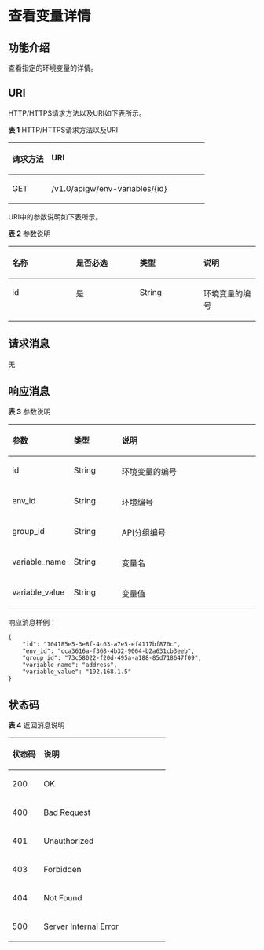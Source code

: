 # 查看变量详情<a name="apig-zh-api-180713060"></a>

## 功能介绍<a name="section33434708"></a>

查看指定的环境变量的详情。

## URI<a name="section32476923"></a>

HTTP/HTTPS请求方法以及URI如下表所示。

**表 1**  HTTP/HTTPS请求方法以及URI

<a name="table33084576"></a>
<table><thead align="left"><tr id="row45012170"><th class="cellrowborder" valign="top" width="20%" id="mcps1.2.3.1.1"><p id="p22107169"><a name="p22107169"></a><a name="p22107169"></a>请求方法</p>
</th>
<th class="cellrowborder" valign="top" width="80%" id="mcps1.2.3.1.2"><p id="p45850293"><a name="p45850293"></a><a name="p45850293"></a>URI</p>
</th>
</tr>
</thead>
<tbody><tr id="row22886253"><td class="cellrowborder" valign="top" width="20%" headers="mcps1.2.3.1.1 "><p id="p41847218"><a name="p41847218"></a><a name="p41847218"></a>GET</p>
</td>
<td class="cellrowborder" valign="top" width="80%" headers="mcps1.2.3.1.2 "><p id="p34181483"><a name="p34181483"></a><a name="p34181483"></a>/v1.0/apigw/env-variables/{id}</p>
</td>
</tr>
</tbody>
</table>

URI中的参数说明如下表所示。

**表 2**  参数说明

<a name="table17236737"></a>
<table><thead align="left"><tr id="row19987860"><th class="cellrowborder" valign="top" width="25.772577257725775%" id="mcps1.2.5.1.1"><p id="p8403984"><a name="p8403984"></a><a name="p8403984"></a>名称</p>
</th>
<th class="cellrowborder" valign="top" width="25.772577257725775%" id="mcps1.2.5.1.2"><p id="p9634137"><a name="p9634137"></a><a name="p9634137"></a>是否必选</p>
</th>
<th class="cellrowborder" valign="top" width="25.772577257725775%" id="mcps1.2.5.1.3"><p id="p42167638"><a name="p42167638"></a><a name="p42167638"></a>类型</p>
</th>
<th class="cellrowborder" valign="top" width="22.682268226822686%" id="mcps1.2.5.1.4"><p id="p60135536"><a name="p60135536"></a><a name="p60135536"></a>说明</p>
</th>
</tr>
</thead>
<tbody><tr id="row39140238"><td class="cellrowborder" valign="top" width="25.772577257725775%" headers="mcps1.2.5.1.1 "><p id="p16242713"><a name="p16242713"></a><a name="p16242713"></a>id</p>
</td>
<td class="cellrowborder" valign="top" width="25.772577257725775%" headers="mcps1.2.5.1.2 "><p id="p40591352"><a name="p40591352"></a><a name="p40591352"></a>是</p>
</td>
<td class="cellrowborder" valign="top" width="25.772577257725775%" headers="mcps1.2.5.1.3 "><p id="p66674068"><a name="p66674068"></a><a name="p66674068"></a>String</p>
</td>
<td class="cellrowborder" valign="top" width="22.682268226822686%" headers="mcps1.2.5.1.4 "><p id="p31890388"><a name="p31890388"></a><a name="p31890388"></a>环境变量的编号</p>
</td>
</tr>
</tbody>
</table>

## 请求消息<a name="section23856851"></a>

无

## 响应消息<a name="section53356774"></a>

**表 3**  参数说明

<a name="table36414545"></a>
<table><thead align="left"><tr id="row62584417"><th class="cellrowborder" valign="top" width="20%" id="mcps1.2.4.1.1"><p id="p36173016"><a name="p36173016"></a><a name="p36173016"></a>参数</p>
</th>
<th class="cellrowborder" valign="top" width="20%" id="mcps1.2.4.1.2"><p id="p44333175"><a name="p44333175"></a><a name="p44333175"></a>类型</p>
</th>
<th class="cellrowborder" valign="top" width="60%" id="mcps1.2.4.1.3"><p id="p34217447"><a name="p34217447"></a><a name="p34217447"></a>说明</p>
</th>
</tr>
</thead>
<tbody><tr id="row20149840"><td class="cellrowborder" valign="top" width="20%" headers="mcps1.2.4.1.1 "><p id="p21524313"><a name="p21524313"></a><a name="p21524313"></a>id</p>
</td>
<td class="cellrowborder" valign="top" width="20%" headers="mcps1.2.4.1.2 "><p id="p65747754"><a name="p65747754"></a><a name="p65747754"></a>String</p>
</td>
<td class="cellrowborder" valign="top" width="60%" headers="mcps1.2.4.1.3 "><p id="p23967852"><a name="p23967852"></a><a name="p23967852"></a>环境变量的编号</p>
</td>
</tr>
<tr id="row14384078"><td class="cellrowborder" valign="top" width="20%" headers="mcps1.2.4.1.1 "><p id="p24259708"><a name="p24259708"></a><a name="p24259708"></a>env_id</p>
</td>
<td class="cellrowborder" valign="top" width="20%" headers="mcps1.2.4.1.2 "><p id="p18879342"><a name="p18879342"></a><a name="p18879342"></a>String</p>
</td>
<td class="cellrowborder" valign="top" width="60%" headers="mcps1.2.4.1.3 "><p id="p52831757"><a name="p52831757"></a><a name="p52831757"></a>环境编号</p>
</td>
</tr>
<tr id="row5723768"><td class="cellrowborder" valign="top" width="20%" headers="mcps1.2.4.1.1 "><p id="p60972101"><a name="p60972101"></a><a name="p60972101"></a>group_id</p>
</td>
<td class="cellrowborder" valign="top" width="20%" headers="mcps1.2.4.1.2 "><p id="p39793138"><a name="p39793138"></a><a name="p39793138"></a>String</p>
</td>
<td class="cellrowborder" valign="top" width="60%" headers="mcps1.2.4.1.3 "><p id="p2018727"><a name="p2018727"></a><a name="p2018727"></a>API分组编号</p>
</td>
</tr>
<tr id="row18168549"><td class="cellrowborder" valign="top" width="20%" headers="mcps1.2.4.1.1 "><p id="p62366330"><a name="p62366330"></a><a name="p62366330"></a>variable_name</p>
</td>
<td class="cellrowborder" valign="top" width="20%" headers="mcps1.2.4.1.2 "><p id="p18507947"><a name="p18507947"></a><a name="p18507947"></a>String</p>
</td>
<td class="cellrowborder" valign="top" width="60%" headers="mcps1.2.4.1.3 "><p id="p22748770"><a name="p22748770"></a><a name="p22748770"></a>变量名</p>
</td>
</tr>
<tr id="row3412338"><td class="cellrowborder" valign="top" width="20%" headers="mcps1.2.4.1.1 "><p id="p7963946"><a name="p7963946"></a><a name="p7963946"></a>variable_value</p>
</td>
<td class="cellrowborder" valign="top" width="20%" headers="mcps1.2.4.1.2 "><p id="p41099866"><a name="p41099866"></a><a name="p41099866"></a>String</p>
</td>
<td class="cellrowborder" valign="top" width="60%" headers="mcps1.2.4.1.3 "><p id="p40754859"><a name="p40754859"></a><a name="p40754859"></a>变量值</p>
</td>
</tr>
</tbody>
</table>

响应消息样例：

```
{
	"id": "104185e5-3e8f-4c63-a7e5-ef4117bf870c",
	"env_id": "cca3616a-f368-4b32-9064-b2a631cb3eeb",
	"group_id": "73c58022-f20d-495a-a188-85d718647f09",
	"variable_name": "address",
	"variable_value": "192.168.1.5"
}
```

## 状态码<a name="section13385070"></a>

**表 4**  返回消息说明

<a name="table54507617"></a>
<table><thead align="left"><tr id="row12107248"><th class="cellrowborder" valign="top" width="20%" id="mcps1.2.3.1.1"><p id="p41162995"><a name="p41162995"></a><a name="p41162995"></a>状态码</p>
</th>
<th class="cellrowborder" valign="top" width="80%" id="mcps1.2.3.1.2"><p id="p45868336"><a name="p45868336"></a><a name="p45868336"></a>说明</p>
</th>
</tr>
</thead>
<tbody><tr id="row24347725"><td class="cellrowborder" valign="top" width="20%" headers="mcps1.2.3.1.1 "><p id="p26008690"><a name="p26008690"></a><a name="p26008690"></a>200</p>
</td>
<td class="cellrowborder" valign="top" width="80%" headers="mcps1.2.3.1.2 "><p id="p26329160"><a name="p26329160"></a><a name="p26329160"></a>OK</p>
</td>
</tr>
<tr id="row35635853"><td class="cellrowborder" valign="top" width="20%" headers="mcps1.2.3.1.1 "><p id="p822958"><a name="p822958"></a><a name="p822958"></a>400</p>
</td>
<td class="cellrowborder" valign="top" width="80%" headers="mcps1.2.3.1.2 "><p id="p66659669"><a name="p66659669"></a><a name="p66659669"></a>Bad Request</p>
</td>
</tr>
<tr id="row63066109"><td class="cellrowborder" valign="top" width="20%" headers="mcps1.2.3.1.1 "><p id="p8081189"><a name="p8081189"></a><a name="p8081189"></a>401</p>
</td>
<td class="cellrowborder" valign="top" width="80%" headers="mcps1.2.3.1.2 "><p id="p50596549"><a name="p50596549"></a><a name="p50596549"></a>Unauthorized</p>
</td>
</tr>
<tr id="row52715762"><td class="cellrowborder" valign="top" width="20%" headers="mcps1.2.3.1.1 "><p id="p42118330"><a name="p42118330"></a><a name="p42118330"></a>403</p>
</td>
<td class="cellrowborder" valign="top" width="80%" headers="mcps1.2.3.1.2 "><p id="p56141583"><a name="p56141583"></a><a name="p56141583"></a>Forbidden</p>
</td>
</tr>
<tr id="row35512201"><td class="cellrowborder" valign="top" width="20%" headers="mcps1.2.3.1.1 "><p id="p57916060"><a name="p57916060"></a><a name="p57916060"></a>404</p>
</td>
<td class="cellrowborder" valign="top" width="80%" headers="mcps1.2.3.1.2 "><p id="p60689263"><a name="p60689263"></a><a name="p60689263"></a>Not Found</p>
</td>
</tr>
<tr id="row9332456"><td class="cellrowborder" valign="top" width="20%" headers="mcps1.2.3.1.1 "><p id="p17731454"><a name="p17731454"></a><a name="p17731454"></a>500</p>
</td>
<td class="cellrowborder" valign="top" width="80%" headers="mcps1.2.3.1.2 "><p id="p14947689"><a name="p14947689"></a><a name="p14947689"></a>Server Internal Error</p>
</td>
</tr>
</tbody>
</table>

